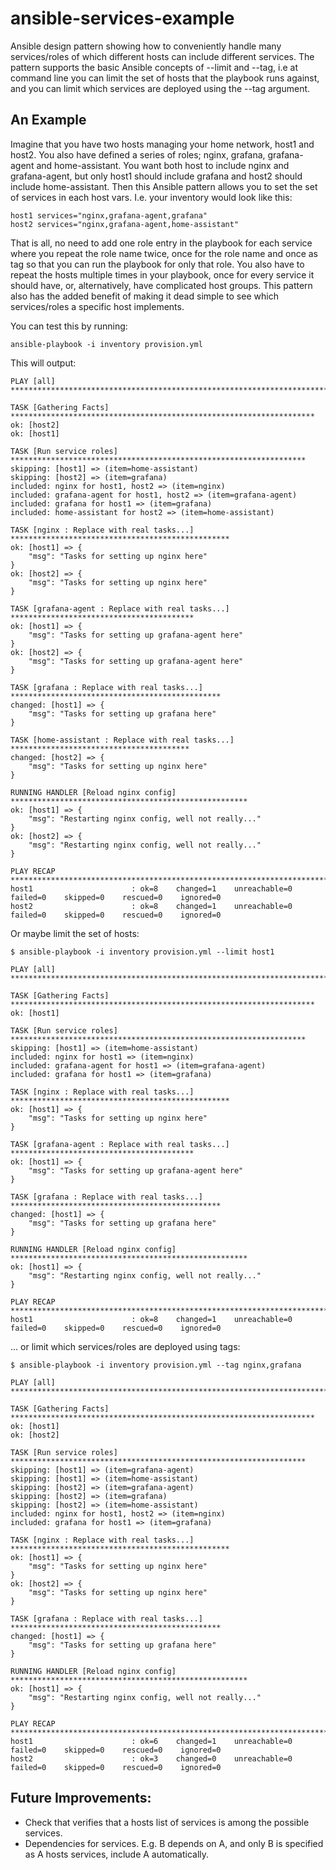 # ansible-services-example
Ansible design pattern showing how to conveniently handle many services/roles
of which different hosts can include different services. The pattern supports
the basic Ansible concepts of --limit and --tag, i.e at command line you can
limit the set of hosts that the playbook runs against, and you can limit which
services are deployed using the --tag argument.

## An Example
Imagine that you have two hosts managing your home network, host1 and host2.
You also have defined a series of roles; nginx, grafana, grafana-agent and
home-assistant.
You want both host to include nginx and grafana-agent, but only host1 should
include grafana and host2 should include home-assistant. Then this Ansible
pattern allows you to set the set of services in each host vars. I.e. your
inventory would look like this:

```
host1 services="nginx,grafana-agent,grafana"
host2 services="nginx,grafana-agent,home-assistant"
```

That is all, no need to add one role entry in the playbook for each service
where you repeat the role name twice, once for the role name and once as tag so
that you can run the playbook for only that role. You also have to repeat the
hosts multiple times in your playbook, once for every service it should have,
or, alternatively, have complicated host groups.
This pattern also has the added benefit of making it dead simple to see which
services/roles a specific host implements.

You can test this by running:
```
ansible-playbook -i inventory provision.yml
```
This will output:
```
PLAY [all] ********************************************************************************

TASK [Gathering Facts] ********************************************************************
ok: [host2]
ok: [host1]

TASK [Run service roles] ******************************************************************
skipping: [host1] => (item=home-assistant)
skipping: [host2] => (item=grafana)
included: nginx for host1, host2 => (item=nginx)
included: grafana-agent for host1, host2 => (item=grafana-agent)
included: grafana for host1 => (item=grafana)
included: home-assistant for host2 => (item=home-assistant)

TASK [nginx : Replace with real tasks...] *************************************************
ok: [host1] => {
    "msg": "Tasks for setting up nginx here"
}
ok: [host2] => {
    "msg": "Tasks for setting up nginx here"
}

TASK [grafana-agent : Replace with real tasks...] *****************************************
ok: [host1] => {
    "msg": "Tasks for setting up grafana-agent here"
}
ok: [host2] => {
    "msg": "Tasks for setting up grafana-agent here"
}

TASK [grafana : Replace with real tasks...] ***********************************************
changed: [host1] => {
    "msg": "Tasks for setting up grafana here"
}

TASK [home-assistant : Replace with real tasks...] ****************************************
changed: [host2] => {
    "msg": "Tasks for setting up nginx here"
}

RUNNING HANDLER [Reload nginx config] *****************************************************
ok: [host1] => {
    "msg": "Restarting nginx config, well not really..."
}
ok: [host2] => {
    "msg": "Restarting nginx config, well not really..."
}

PLAY RECAP ********************************************************************************
host1                      : ok=8    changed=1    unreachable=0    failed=0    skipped=0    rescued=0    ignored=0
host2                      : ok=8    changed=1    unreachable=0    failed=0    skipped=0    rescued=0    ignored=0
```

Or maybe limit the set of hosts:
```
$ ansible-playbook -i inventory provision.yml --limit host1

PLAY [all] ********************************************************************************

TASK [Gathering Facts] ********************************************************************
ok: [host1]

TASK [Run service roles] ******************************************************************
skipping: [host1] => (item=home-assistant)
included: nginx for host1 => (item=nginx)
included: grafana-agent for host1 => (item=grafana-agent)
included: grafana for host1 => (item=grafana)

TASK [nginx : Replace with real tasks...] *************************************************
ok: [host1] => {
    "msg": "Tasks for setting up nginx here"
}

TASK [grafana-agent : Replace with real tasks...] *****************************************
ok: [host1] => {
    "msg": "Tasks for setting up grafana-agent here"
}

TASK [grafana : Replace with real tasks...] ***********************************************
changed: [host1] => {
    "msg": "Tasks for setting up grafana here"
}

RUNNING HANDLER [Reload nginx config] *****************************************************
ok: [host1] => {
    "msg": "Restarting nginx config, well not really..."
}

PLAY RECAP ********************************************************************************
host1                      : ok=8    changed=1    unreachable=0    failed=0    skipped=0    rescued=0    ignored=0
```
... or limit which services/roles are deployed using tags:
```
$ ansible-playbook -i inventory provision.yml --tag nginx,grafana

PLAY [all] ********************************************************************************

TASK [Gathering Facts] ********************************************************************
ok: [host1]
ok: [host2]

TASK [Run service roles] ******************************************************************
skipping: [host1] => (item=grafana-agent)
skipping: [host1] => (item=home-assistant)
skipping: [host2] => (item=grafana-agent)
skipping: [host2] => (item=grafana)
skipping: [host2] => (item=home-assistant)
included: nginx for host1, host2 => (item=nginx)
included: grafana for host1 => (item=grafana)

TASK [nginx : Replace with real tasks...] *************************************************
ok: [host1] => {
    "msg": "Tasks for setting up nginx here"
}
ok: [host2] => {
    "msg": "Tasks for setting up nginx here"
}

TASK [grafana : Replace with real tasks...] ***********************************************
changed: [host1] => {
    "msg": "Tasks for setting up grafana here"
}

RUNNING HANDLER [Reload nginx config] *****************************************************
ok: [host1] => {
    "msg": "Restarting nginx config, well not really..."
}

PLAY RECAP ********************************************************************************
host1                      : ok=6    changed=1    unreachable=0    failed=0    skipped=0    rescued=0    ignored=0
host2                      : ok=3    changed=0    unreachable=0    failed=0    skipped=0    rescued=0    ignored=0
```
## Future Improvements:
* Check that verifies that a hosts list of services is among the possible
  services.
* Dependencies for services. E.g. B depends on A, and only B is specified as A
  hosts services, include A automatically.

